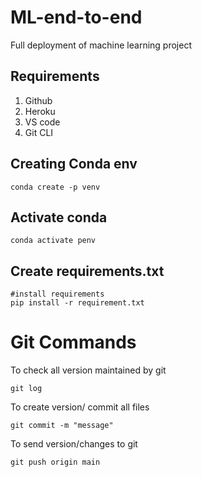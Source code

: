 # ML-end-to-end

Full deployment of machine learning project

## Requirements

1. Github
2. Heroku
3. VS code
4. Git CLI

## Creating Conda env

```
conda create -p venv 
```

## Activate conda

```
conda activate penv
```

## Create requirements.txt

```
#install requirements
pip install -r requirement.txt

```


# Git Commands

To check all version maintained by git

```
git log
```

To create version/ commit all files

```
git commit -m "message"
```

To send version/changes to git

```
git push origin main
```
